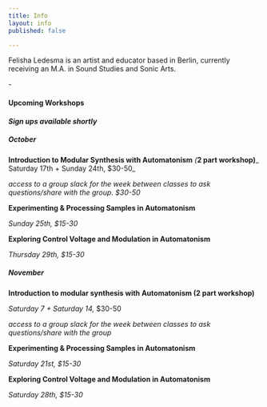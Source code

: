 ```yaml
---
title: Info
layout: info
published: false

---
```

Felisha Ledesma is an artist and educator based in Berlin, currently receiving an M.A. in Sound Studies and Sonic Arts.

\-

#### **Upcoming Workshops**

#### _Sign ups available shortly_

##### **October**

**Introduction to Modular Synthesis with Automatonism** _(_**2 part workshop)**_  
Saturday 17th + Sunday 24th, $30-50_

_access to a group slack for the week between classes to ask questions/share with the group. $30-50_

**Experimenting & Processing Samples in Automatonism**

_Sunday_ _25th, $15-30_

**Exploring Control Voltage and Modulation in Automatonism**

_Thursday_ _29th, $15-30_

##### **November**

**Introduction to modular synthesis with Automatonism (2 part workshop)**

_Saturday 7 + Saturday 14,_  $30-50

_access to a group slack for the week between classes to ask questions/share with the group_

**Experimenting & Processing Samples in Automatonism**

_Saturday 21st, $15-30_

**Exploring Control Voltage and Modulation in Automatonism**

_Saturday_ _28th, $15-30_